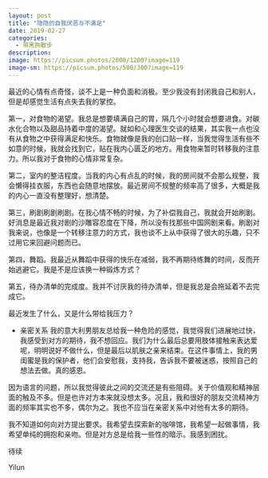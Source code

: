 ```yaml
---
layout: post
title: "隐隐的自我厌恶与不满足"
date: 2019-02-27
categories:
  - 带黑狗散步
description:
image: https://picsum.photos/2000/1200?image=119
image-sm: https://picsum.photos/500/300?image=119
---
```

最近的心情有点奇怪，谈不上是一种负面和消极。至少我没有封闭我自己和别人，但是却感觉生活有点失去我的掌控。

第一，对食物的渴望。我总是想要填满自己的胃，隔几个小时就会想要进食。对碳水化合物以及甜品持着中度的渴望。就如和心理医生交谈的结果，其实我一点也没有从食物之中获得满足和快乐。食物就像是我的创口贴一样<!--break-->，当我觉得生活有些不如意的时候，我就会找到它，贴在我内心匮乏的地方。用食物来暂时转移我的注意力。所以我对于食物的心情非常复杂。

第二，室内的整洁程度。当我的内心有点乱的时候，我的房间就不会那么规整，我会懒得挂衣服，东西也会随意地摆放。最近房间不规整的频率高了很多，大概是我的内心一直没有整理好，想清楚。

第三，刷剧刷剧刷剧。在我心情不畅的时候，为了补偿我自己，我就会开始刷剧。好消息是最近我对剧的沙雕容忍度在下降，所以没有找那些中国网剧来看。刷剧对我来说，也像是一个转移注意力的方式，我也谈不上从中获得了很大的乐趣，只不过用它来回避问题而已。

第四，舞蹈。我最近从舞蹈中获得的快乐在减弱，我不再期待练舞的时间，反而开始逃避它。我是不是应该换一种锻炼方式？

第五，待办清单的完成度。我并不讨厌我的待办清单，但是我总是会拖延着不去完成它。

最近发生了什么，又是什么带给我压力？

<ul>
  <li>亲密关系 我的意大利男朋友总给我一种危险的感觉，我觉得我们进展地过快，我感受到对方的期待，我不想回应。我们为什么最后总要用肢体接触来表达爱呢，明明说好不做什么，但是最后以肌肤之亲来结束。在这件事情上，我的男闺蜜是我的保护者，他们会安慰我，支持我，告诉我不要被迷惑，按照自己的想法去做。真的感恩。</li>
</ul>

因为语言的问题，所以我觉得彼此之间的交流还是有些阻碍。关于价值观和精神层面的触及不多。但是也许对方本来就没想太多。况且，我和很好的朋友交流精神方面的频率其实也不多，偶尔为之。我也不应当在亲密关系中对他有太多的期待。

我不知道如何向对方提出要求。我希望去探索新的咖啡馆，我希望一起做事情，我希望单纯的拥抱和亲吻。但是对方总是给我一些性的暗示。我感到困扰。

待续

Yilun